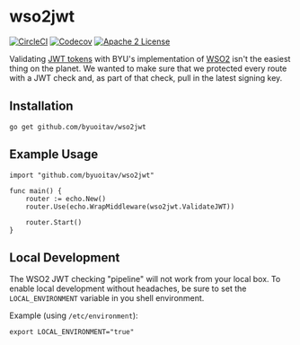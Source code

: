 # wso2jwt
[![CircleCI](https://img.shields.io/circleci/project/byuoitav/wso2jwt.svg)](https://circleci.com/gh/byuoitav/wso2jwt) [![Codecov](https://img.shields.io/codecov/c/github/byuoitav/wso2jwt.svg)](https://codecov.io/gh/byuoitav/wso2jwt) [![Apache 2 License](https://img.shields.io/hexpm/l/plug.svg)](https://raw.githubusercontent.com/byuoitav/wso2jwt/master/LICENSE)

Validating [JWT tokens](https://jwt.io/) with BYU's implementation of [WSO2](http://wso2.com/products/api-manager/) isn't the easiest thing on the planet. We wanted to make sure that we protected every route with a JWT check and, as part of that check, pull in the latest signing key.

## Installation
```
go get github.com/byuoitav/wso2jwt
```

## Example Usage
```
import "github.com/byuoitav/wso2jwt"
```
```
func main() {
	router := echo.New()
	router.Use(echo.WrapMiddleware(wso2jwt.ValidateJWT))

	router.Start()
}
```

## Local Development
The WSO2 JWT checking "pipeline" will not work from your local box. To enable local development without headaches, be sure to set the `LOCAL_ENVIRONMENT` variable in you shell environment.

Example (using `/etc/environment`):
```
export LOCAL_ENVIRONMENT="true"
```
